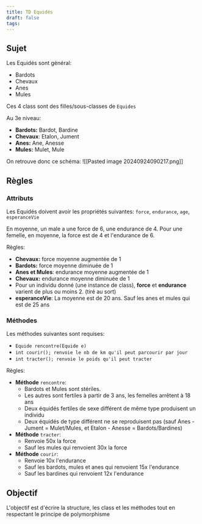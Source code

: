 ```yaml
---
title: TD Equidés
draft: false
tags:
---
```

## Sujet

Les Equidés sont général:
- Bardots
- Chevaux
- Anes
- Mules

Ces 4 class sont des filles/sous-classes de `Equides`

Au 3e niveau:
- **Bardots:** Bardot, Bardine
- **Chevaux**: Etalon, Jument
- **Anes:** Ane, Anesse
- **Mules:** Mulet, Mule

On retrouve donc ce schéma:
![[Pasted image 20240924090217.png]]

## Règles

### Attributs

Les Equidés doivent avoir les propriétés suivantes: `force`, `endurance`, `age`, `esperanceVie`

En moyenne, un male a une force de 6, une endurance de 4.
Pour une femelle, en moyenne, la force est de 4 et l'endurance de 6.

Règles:
- **Chevaux:** force moyenne augmentée de 1 
- **Bardots:** force moyenne diminuée de 1
- **Anes et Mules**: endurance moyenne augmentée de 1
- **Chevaux:** endurance moyenne diminuée de 1
- Pour un individu donné (une instance de class), **force** et **endurance** varient de plus ou moins 2. (tiré au sort)
- **esperanceVie**: La moyenne est de 20 ans. Sauf les anes et mules qui est de 25 ans

### Méthodes

Les méthodes suivantes sont requises:
- `Equide rencontre(Equide e)`
- `int courir(); renvoie le nb de km qu'il peut parcourir par jour`
- `int tracter(); renvoie le poids qu'il peut tracter`


Règles:
- **Méthode** `rencontre`:
	- Bardots et Mules sont stériles. 
	- Les autres sont fertiles à partir de 3 ans, les femelles arrêtent à 18 ans
	- Deux équidés fertiles de sexe différent de même type produisent un individu
	- Deux équidés de type différent ne se reproduisent pas (sauf Anes - Jument = Mulet/Mules, et Etalon - Anesse = Bardots/Bardines)
- **Méthode** `tracter`:
	- Renvoie 50x la force
	- Sauf les mules qui renvoient 30x la force
- **Méthode** `courir`:
	- Renvoie 10x l'endurance
	- Sauf les bardots, mules et anes qui renvoient 15x l'endurance
	- Sauf les bardines qui renvoient 12x l'endurance

## Objectif

L'objectif est d'écrire la structure, les class et les méthodes tout en respectant le principe de polymorphisme